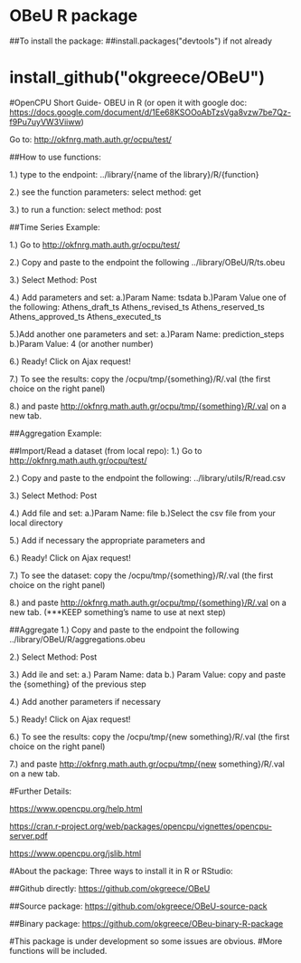 # OBeU R package
##To install the package:
##install.packages("devtools") if not already
# install_github("okgreece/OBeU")


#OpenCPU Short Guide- OBEU in R 
(or open it with google doc:
https://docs.google.com/document/d/1Ee68KSOOoAbTzsVga8vzw7be7Qz-f9Pu7uyVW3Viiww)


Go to: http://okfnrg.math.auth.gr/ocpu/test/

##How to use functions:

1.) type to the endpoint:
../library/{name of the library}/R/{function}

2.) see the function parameters:
select method: get

3.) to run a function:
select method: post


##Time Series Example:

1.) Go to http://okfnrg.math.auth.gr/ocpu/test/

2.) Copy and paste to the endpoint the following
../library/OBeU/R/ts.obeu

3.) Select Method: Post

4.) Add parameters and set:
  a.)Param Name: tsdata
  b.)Param Value one of the following:
      Athens_draft_ts
      Athens_revised_ts
      Athens_reserved_ts
      Athens_approved_ts
      Athens_executed_ts



5.)Add another one parameters and set:
  a.)Param Name: prediction_steps
  b.)Param Value: 4 (or another number)

6.) Ready! Click on Ajax request!

7.) To see the results: copy the /ocpu/tmp/{something}/R/.val (the first choice on the right panel)

8.) and paste http://okfnrg.math.auth.gr/ocpu/tmp/{something}/R/.val on a new tab.


##Aggregation Example:

  ##Import/Read a dataset (from local repo):
1.) Go to http://okfnrg.math.auth.gr/ocpu/test/

2.) Copy and paste to the endpoint the following:
../library/utils/R/read.csv

3.) Select Method: Post

4.) Add file and set:
  a.)Param Name: file
  b.)Select the csv file from your local directory

5.) Add if necessary the appropriate parameters and

6.) Ready! Click on Ajax request!

7.) To see the dataset: copy the /ocpu/tmp/{something}/R/.val (the first choice on the right panel)

8.) and paste http://okfnrg.math.auth.gr/ocpu/tmp/{something}/R/.val on a new tab. 
(***KEEP something’s name to use at next step)

  ##Aggregate
1.) Copy and paste to the endpoint the following
../library/OBeU/R/aggregations.obeu

2.) Select Method: Post

3.) Add ile and set:
  a.) Param Name: data
  b.) Param Value: copy and paste the {something} of the previous step

4.) Add another parameters if necessary

5.) Ready! Click on Ajax request!

6.) To see the results: copy the /ocpu/tmp/{new something}/R/.val (the first choice on the right panel)

7.) and paste http://okfnrg.math.auth.gr/ocpu/tmp/{new something}/R/.val on a new tab.


#Further Details:

https://www.opencpu.org/help.html

https://cran.r-project.org/web/packages/opencpu/vignettes/opencpu-server.pdf

https://www.opencpu.org/jslib.html


#About the package:
Three ways to install it in R or RStudio:

##Github directly:
https://github.com/okgreece/OBeU

##Source package:
https://github.com/okgreece/OBeU-source-pack

##Binary package:
https://github.com/okgreece/OBeu-binary-R-package

#This package is under development so some issues are obvious.
#More functions will be included.



